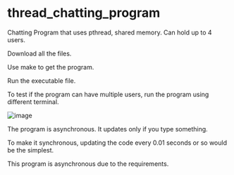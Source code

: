 # thread_chatting_program
Chatting Program that uses pthread, shared memory. Can hold up to 4 users.


Download all the files.

Use make to get the program.

Run the executable file.

To test if the program can have multiple users, run the program using different terminal.

![image](https://github.com/user-attachments/assets/846a6a01-6f87-4b25-b5e2-3fb2314cea42)

The program is asynchronous. It updates only if you type something.

To make it synchronous, updating the code every 0.01 seconds or so would be the simplest. 


This program is asynchronous due to the requirements.
